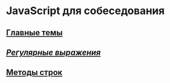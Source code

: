 # JavaScript для собеседования
## [Главные темы](MAIN_TOPICS.md)
## [*Регулярные выражения*](REG_EXP.md)
## [Методы строк](STRING_PROTO.md)